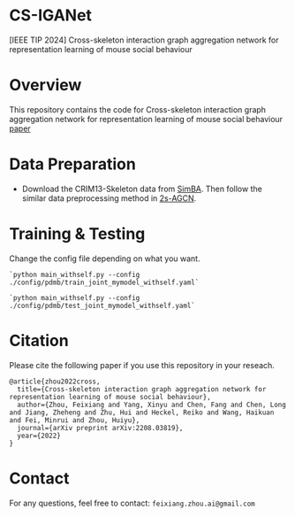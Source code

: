 # CS-IGANet
[IEEE TIP 2024] Cross-skeleton interaction graph aggregation network for representation learning of mouse social behaviour

# Overview

This repository contains the code for Cross-skeleton interaction graph aggregation network for representation learning of mouse social behaviour [paper](https://arxiv.org/abs/2208.03819)

# Data Preparation

 - Download the CRIM13-Skeleton data from [SimBA](https://github.com/sgoldenlab/simba). Then follow the similar data preprocessing method in [2s-AGCN](https://github.com/lshiwjx/2s-AGCN).
 

# Training & Testing

Change the config file depending on what you want.


    `python main_withself.py --config ./config/pdmb/train_joint_mymodel_withself.yaml`

    `python main_withself.py --config ./config/pdmb/test_joint_mymodel_withself.yaml`

     
# Citation
Please cite the following paper if you use this repository in your reseach.
```
@article{zhou2022cross,
  title={Cross-skeleton interaction graph aggregation network for representation learning of mouse social behaviour},
  author={Zhou, Feixiang and Yang, Xinyu and Chen, Fang and Chen, Long and Jiang, Zheheng and Zhu, Hui and Heckel, Reiko and Wang, Haikuan and Fei, Minrui and Zhou, Huiyu},
  journal={arXiv preprint arXiv:2208.03819},
  year={2022}
}
```
# Contact
For any questions, feel free to contact: `feixiang.zhou.ai@gmail.com`
